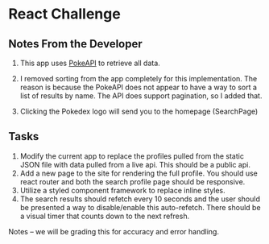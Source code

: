 # React Challenge

## Notes From the Developer

1. This app uses [PokeAPI](https://pokeapi.co/) to retrieve all data.

2. I removed sorting from the app completely for this implementation. The reason is because the PokeAPI
   does not appear to have a way to sort a list of results by name. The API does support pagination, so I added that.

3. Clicking the Pokedex logo will send you to the homepage (SearchPage)


## Tasks

1. Modify the current app to replace the profiles pulled from the static JSON file with data pulled from a live api. This should be a public api.
1. Add a new page to the site for rendering the full profile. You should use react router and both the search profile page should be responsive.
1. Utilize a styled component framework to replace inline styles.
1. The search results should refetch every 10 seconds and the user should be presented a way to disable/enable this auto-refetch. There should be a visual timer that counts down to the next refresh.

Notes – we will be grading this for accuracy and error handling.

